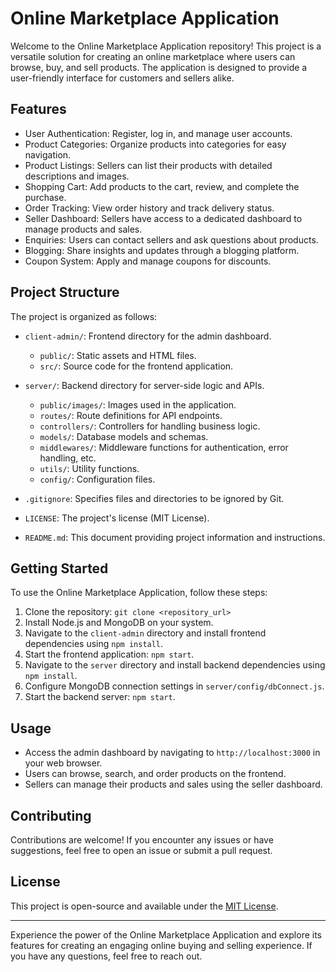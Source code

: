 # Online Marketplace Application

Welcome to the Online Marketplace Application repository! This project is a versatile solution for creating an online marketplace where users can browse, buy, and sell products. The application is designed to provide a user-friendly interface for customers and sellers alike.

## Features

- User Authentication: Register, log in, and manage user accounts.
- Product Categories: Organize products into categories for easy navigation.
- Product Listings: Sellers can list their products with detailed descriptions and images.
- Shopping Cart: Add products to the cart, review, and complete the purchase.
- Order Tracking: View order history and track delivery status.
- Seller Dashboard: Sellers have access to a dedicated dashboard to manage products and sales.
- Enquiries: Users can contact sellers and ask questions about products.
- Blogging: Share insights and updates through a blogging platform.
- Coupon System: Apply and manage coupons for discounts.

## Project Structure

The project is organized as follows:

- `client-admin/`: Frontend directory for the admin dashboard.
  - `public/`: Static assets and HTML files.
  - `src/`: Source code for the frontend application.

- `server/`: Backend directory for server-side logic and APIs.
  - `public/images/`: Images used in the application.
  - `routes/`: Route definitions for API endpoints.
  - `controllers/`: Controllers for handling business logic.
  - `models/`: Database models and schemas.
  - `middlewares/`: Middleware functions for authentication, error handling, etc.
  - `utils/`: Utility functions.
  - `config/`: Configuration files.

- `.gitignore`: Specifies files and directories to be ignored by Git.
- `LICENSE`: The project's license (MIT License).
- `README.md`: This document providing project information and instructions.

## Getting Started

To use the Online Marketplace Application, follow these steps:

1. Clone the repository: `git clone <repository_url>`
2. Install Node.js and MongoDB on your system.
3. Navigate to the `client-admin` directory and install frontend dependencies using `npm install`.
4. Start the frontend application: `npm start`.
5. Navigate to the `server` directory and install backend dependencies using `npm install`.
6. Configure MongoDB connection settings in `server/config/dbConnect.js`.
7. Start the backend server: `npm start`.

## Usage

- Access the admin dashboard by navigating to `http://localhost:3000` in your web browser.
- Users can browse, search, and order products on the frontend.
- Sellers can manage their products and sales using the seller dashboard.

## Contributing

Contributions are welcome! If you encounter any issues or have suggestions, feel free to open an issue or submit a pull request.

## License

This project is open-source and available under the [MIT License](LICENSE).

---

Experience the power of the Online Marketplace Application and explore its features for creating an engaging online buying and selling experience. If you have any questions, feel free to reach out.
